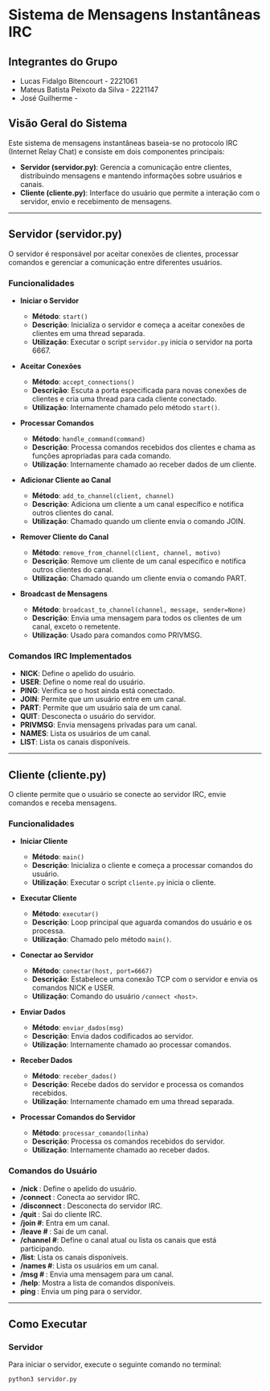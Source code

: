 # Sistema de Mensagens Instantâneas IRC

## Integrantes do Grupo
- Lucas Fidalgo Bitencourt - 2221061
- Mateus Batista Peixoto da Silva - 2221147
- José Guilherme - 

## Visão Geral do Sistema
Este sistema de mensagens instantâneas baseia-se no protocolo IRC (Internet Relay Chat) e consiste em dois componentes principais:

- **Servidor (servidor.py)**: Gerencia a comunicação entre clientes, distribuindo mensagens e mantendo informações sobre usuários e canais.
- **Cliente (cliente.py)**: Interface do usuário que permite a interação com o servidor, envio e recebimento de mensagens.

---

## Servidor (servidor.py)
O servidor é responsável por aceitar conexões de clientes, processar comandos e gerenciar a comunicação entre diferentes usuários.

### Funcionalidades

- **Iniciar o Servidor**
  - **Método**: `start()`
  - **Descrição**: Inicializa o servidor e começa a aceitar conexões de clientes em uma thread separada.
  - **Utilização**: Executar o script `servidor.py` inicia o servidor na porta 6667.

- **Aceitar Conexões**
  - **Método**: `accept_connections()`
  - **Descrição**: Escuta a porta especificada para novas conexões de clientes e cria uma thread para cada cliente conectado.
  - **Utilização**: Internamente chamado pelo método `start()`.

- **Processar Comandos**
  - **Método**: `handle_command(command)`
  - **Descrição**: Processa comandos recebidos dos clientes e chama as funções apropriadas para cada comando.
  - **Utilização**: Internamente chamado ao receber dados de um cliente.

- **Adicionar Cliente ao Canal**
  - **Método**: `add_to_channel(client, channel)`
  - **Descrição**: Adiciona um cliente a um canal específico e notifica outros clientes do canal.
  - **Utilização**: Chamado quando um cliente envia o comando JOIN.

- **Remover Cliente do Canal**
  - **Método**: `remove_from_channel(client, channel, motivo)`
  - **Descrição**: Remove um cliente de um canal específico e notifica outros clientes do canal.
  - **Utilização**: Chamado quando um cliente envia o comando PART.

- **Broadcast de Mensagens**
  - **Método**: `broadcast_to_channel(channel, message, sender=None)`
  - **Descrição**: Envia uma mensagem para todos os clientes de um canal, exceto o remetente.
  - **Utilização**: Usado para comandos como PRIVMSG.

### Comandos IRC Implementados
- **NICK**: Define o apelido do usuário.
- **USER**: Define o nome real do usuário.
- **PING**: Verifica se o host ainda está conectado.
- **JOIN**: Permite que um usuário entre em um canal.
- **PART**: Permite que um usuário saia de um canal.
- **QUIT**: Desconecta o usuário do servidor.
- **PRIVMSG**: Envia mensagens privadas para um canal.
- **NAMES**: Lista os usuários de um canal.
- **LIST**: Lista os canais disponíveis.

---

## Cliente (cliente.py)
O cliente permite que o usuário se conecte ao servidor IRC, envie comandos e receba mensagens.

### Funcionalidades

- **Iniciar Cliente**
  - **Método**: `main()`
  - **Descrição**: Inicializa o cliente e começa a processar comandos do usuário.
  - **Utilização**: Executar o script `cliente.py` inicia o cliente.

- **Executar Cliente**
  - **Método**: `executar()`
  - **Descrição**: Loop principal que aguarda comandos do usuário e os processa.
  - **Utilização**: Chamado pelo método `main()`.

- **Conectar ao Servidor**
  - **Método**: `conectar(host, port=6667)`
  - **Descrição**: Estabelece uma conexão TCP com o servidor e envia os comandos NICK e USER.
  - **Utilização**: Comando do usuário `/connect <host>`.

- **Enviar Dados**
  - **Método**: `enviar_dados(msg)`
  - **Descrição**: Envia dados codificados ao servidor.
  - **Utilização**: Internamente chamado ao processar comandos.

- **Receber Dados**
  - **Método**: `receber_dados()`
  - **Descrição**: Recebe dados do servidor e processa os comandos recebidos.
  - **Utilização**: Internamente chamado em uma thread separada.

- **Processar Comandos do Servidor**
  - **Método**: `processar_comando(linha)`
  - **Descrição**: Processa os comandos recebidos do servidor.
  - **Utilização**: Internamente chamado ao receber dados.

### Comandos do Usuário
- **/nick <username>**: Define o apelido do usuário.
- **/connect <host>**: Conecta ao servidor IRC.
- **/disconnect <motivo>**: Desconecta do servidor IRC.
- **/quit <motivo>**: Sai do cliente IRC.
- **/join #<canal>**: Entra em um canal.
- **/leave #<canal> <motivo>**: Sai de um canal.
- **/channel #<canal>**: Define o canal atual ou lista os canais que está participando.
- **/list**: Lista os canais disponíveis.
- **/names #<canal>**: Lista os usuários em um canal.
- **/msg #<canal> <mensagem>**: Envia uma mensagem para um canal.
- **/help**: Mostra a lista de comandos disponíveis.
- **ping <mensagem>**: Envia um ping para o servidor.

---

## Como Executar

### Servidor
Para iniciar o servidor, execute o seguinte comando no terminal:
```sh
python3 servidor.py